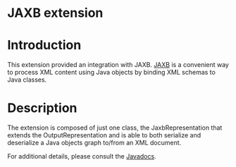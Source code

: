 JAXB extension
==============

Introduction
============

This extension provided an integration with JAXB.
[JAXB](http://web.archive.org/web/20111014100546/https://jaxb.dev.java.net/)
is a convenient way to process XML content using Java objects by binding
XML schemas to Java classes.

Description
===========

The extension is composed of just one class, the JaxbRepresentation that
extends the OutputRepresentation and is able to both serialize and
deserialize a Java objects graph to/from an XML document.

For additional details, please consult the
[Javadocs](http://web.archive.org/web/20111014100546/http://www.restlet.org/documentation/2.1/jse/ext/org/restlet/ext/jaxb/package-summary.html).

